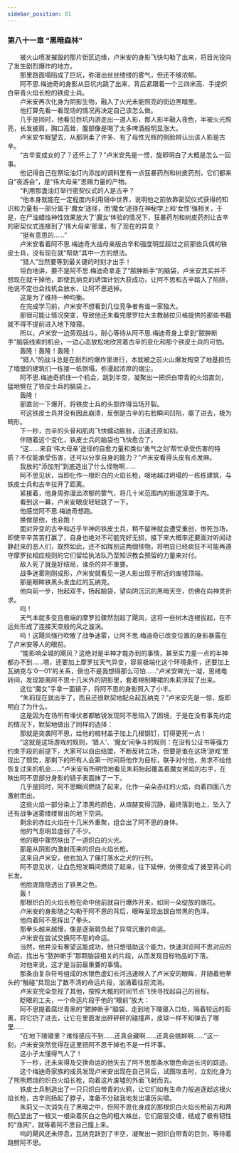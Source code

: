 ```yaml
---
sidebar_position: 81
---
```

### 第八十一章 “黑暗森林”  


　　被火山喷发摧毁的那片街区边缘，卢米安的身影飞快勾勒了出来，将目光投向了发生剧烈爆炸的地方。  
　　那里路面塌陷成了巨坑，弥漫出丝丝缕缕的雾气，但还不够浓郁。  
　　阿不思.梅迪奇的身影从巨坑内跳了出来，背后紧跟着一个三四米高、手提炽白带青火焰长枪的铁皮士兵。  
　　卢米安再次化身为阴影生物，融入了火光未能照亮的街边黑暗里。  
　　他打算先看一看现场的情况再决定自己该怎么做。  
　　几乎是同时，他看见巨坑内游走出一道人影，那人影半融入夜色，半被火光照亮，长发披肩，胸口高耸，腹部像是喝了太多啤酒般明显涨大。  
　　卢米安乍眼望去，从那阴柔了许多、有了母性光辉的侧脸辨认出该人影是古辛。  
　　“古辛变成女的了？还怀上了？”卢米安先是一愣，旋即明白了大概是怎么一回事。  
　　他记得自己在祭坛油灯内添加的调料里有一点狂暴药剂和树皮药剂，它们都来自“夜游会”，是“伟大母亲”恩赐力量的产物。  
　　“利用那盏油灯举行密契仪式的人是古辛？  
　　“他本身就能在一定程度内利用镜中世界，说明他之前依靠密契仪式获得的知识和力量有一部分属于‘魔女’途径，而‘魔女’途径在神秘学上和‘女性’强相关，于是，在尸油蜡烛神性效果放大了‘魔女’体验的情况下，狂暴药剂和树皮药剂让古辛的密契仪式连接到了‘伟大母亲’那里，有了现在的异变？  
　　“挺有意思的……”  
　　卢米安看着阿不思.梅迪奇大战母亲版古辛和强度明显超过之前那些兵偶的铁皮士兵，没有现在就“帮助”其中一方的想法。  
　　“猎人”当然要等到最关键的时刻才出手！  
　　坦白地讲，要不是阿不思.梅迪奇拿走了“脓肿断手”的脑袋，卢米安其实并不想现在就干掉他，即使瓦纳克的诱饵计划大获成功，让阿不思和古辛踏入了陷阱，他说不定也会找机会放水，让阿不思逃掉。  
　　这是为了维持一种均衡。  
　　在完成学习前，卢米安不想看到几位竞争者有谁一家独大。  
　　那很可能让情况突变，导致他还未看完摩罗拉大主教赫拉贝格提供的那些书籍就不得不提前进入地下陵寝。  
　　所以，卢米安一边旁观战斗，耐心等待从阿不思.梅迪奇身上拿到“脓肿断手”脑袋线索的机会，一边心态放松地欣赏着古辛的变化和那个铁皮士兵的可怕。  
　　轰隆！轰隆！轰隆！  
　　“猎人”的战斗总是在剧烈的爆炸里进行，本就被之前火山爆发掏空了地基损伤了墙壁的建筑们一栋接一栋倒塌，弥漫起浓厚的烟尘。  
　　阿不思.梅迪奇抓住一个机会，跳到半空，凝聚出一把炽白带青的火焰直剑，猛地劈在了铁皮士兵的脑袋上。  
　　轰隆！  
　　那直剑一下爆开，将铁皮士兵的头部炸得当场开裂。  
　　可这铁皮士兵并没有因此崩溃，反倒是古辛的右脸瞬间凹陷，瘪了进去，极为畸形。  
　　下一秒，古辛的头骨和肌肉飞快蠕动膨胀，迅速还原如初。  
　　伴随着这个变化，铁皮士兵的脑袋也飞快愈合了。  
　　“这……来自‘伟大母亲’途径的自愈力量和类似‘勇气之剑’帮忙承受伤害的特质？不仅能承受伤害，还可以分享自身的能力？”卢米安看得头皮有点发麻。  
　　我放的“添加剂”到底造出了什么怪物啊……  
　　阿不思见状，当即化作一根炽白的火焰长枪，嗖地越过坍塌的一栋栋建筑，与铁皮士兵和古辛拉开了距离。  
　　紧接着，他身周弥漫出浓郁的雾气，将几十米范围内的街道笼罩于内。  
　　看到这一幕，卢米安眼皮轻轻跳了一下。  
　　他感觉阿不思.梅迪奇想跑。  
　　换做是他，也会跑！  
　　面对异变的古辛和近乎半神的铁皮士兵，稍不留神就会遭受重创，惨死当场，即使辛辛苦苦打赢了，自身也绝对不可能完好无损，接下来大概率还要面对听闻动静赶来的恶人们，既然如此，还不如挥别这两個怪物，将明显已经疯狂不可能再遵守摩罗拉相应规则的它们留给执法队乃至知识教会预留的力量来对付。  
　　敌人死了就是好结局，谁杀的并不重要。  
　　战争迷雾刚刚成形，卢米安就看见一道人影出现于附近的废墟顶端。  
　　那是眼眸铁黑头发血红的瓦纳克。  
　　他向前一步，抬起双手，扬起脑袋，望向阴沉沉的黑暗天空，仿佛在向神灵祈求。  
　　呜！  
　　天气本就多变且极端的摩罗拉骤然刮起了飓风，这将一些树木连根拔起，在不远处形成了连接天空般的风之漩涡。  
　　呜！这飓风强行吹散了战争迷雾，让阿不思.梅迪奇已改变位置的身影暴露在了卢米安等人的眼前。  
　　“能影响全城的飓风？这绝对是半神才能办到的事情，甚至实力差一点的半神都办不到……嗯，还要加上摩罗拉天气异变，容易极端化这个环境条件，还要加上瓦纳克与‘0—01’的关系，倒也不是我想得那么可怕……”卢米安眸光一凝，思绪电转间，发现距离阿不思十几米外的阴影里，套着棉制睡裙的朱莉浮现了出来。  
　　这位“魔女”手拿一面镜子，将阿不思的身影照入了小半。  
　　“朱莉现在就出手了，而且还很默契地配合起瓦纳克？”卢米安先是一惊，旋即明白了为什么。  
　　这是因为在场所有埋伏者都敏锐发现阿不思陷入了困境，于是在没有事先约定的情况下，默契地做出了同样的选择：  
　　那就是突袭阿不思，给他的棺材盖子加上几根钢钉，钉得更死一点！  
　　“这就是这场游戏的规则，‘猎人’、‘魔女’间争斗的规则：在没有公证书等强力约束手段的前提下，大家可以自由结盟，不断反转立场，但要是谁在这场‘游戏’里现出了颓势，那剩下的所有人会第一时间将他作为目标，联手对付他，务求不给他恢复过来的机会……”卢米安有所明悟地看见朱莉抬起覆盖着魔女黑焰的右手，在映出阿不思部分身影的镜子表面抹了一下。  
　　几乎是同时，阿不思瞬间燃烧了起来，化作一朵朵赤红的火焰，向着四面八方激射而出。  
　　这些火焰一部分染上了漆黑的颜色，从煊赫变得沉静，最终落到地上，坠入了还有战争迷雾缕缕冒出的地下空洞。  
　　剩余的赤红火焰在十几米外重聚，组合出了阿不思的身体。  
　　他的气息明显虚弱了不少。  
　　他的眼中骤然映出了一道炽白的火光。  
　　那是从阴影内激射而来的炽白火焰长枪。  
　　这来自卢米安，他也加入了痛打落水之犬的行列。  
　　阿不思见状，让血色短发瞬间燃烧了起来，往下延伸，仿佛变成了披至背心的长发。  
　　他脸庞隐隐透出了铁黑之色。  
　　轰！  
　　那根炽白的火焰长枪在命中他前就自行爆炸开来，如同一朵绽放的烟花。  
　　卢米安的身影随之勾勒于阿不思的背后，眼眸呈现出银白带黑的色泽。  
　　他向着阿不思挥出了拳头。  
　　那拳头越来越慢，像是逐渐肩负起了异常沉重的命运。  
　　卢米安在尝试交换阿不思的命运。  
　　当然，他并没有奢望这能成功，他只想借助这个能力，快速浏览阿不思对应的命运，找出与“脓肿断手”那颗脑袋相关的片段，从而发现目标物品的下落。  
　　对他来说，这才是当前最重要的事情。  
　　那条由复杂符号组成的水银色虚幻长河迅速映入了卢米安的眼眸，并随着他拳头的“触碰”具现出了数不清的命运片段，汹涌着往前流淌。  
　　卢米安完全忽视了其他，按照大概的时间节点飞快寻找起自己的目标。  
　　眨眼的工夫，一个命运片段于他的“眼前”放大：  
　　阿不思提着腐烂青黑的“脓肿断手”脑袋，走到地下陵寝入口处，隔着较远的距离，将它扔了进去，让它在里面发出砰砰砰的碰撞声，皮球一样不知弹去了哪里……  
　　“在地下陵寝里？难怪感应不到……还真会藏啊……还真会挑衅啊……”这一刻，卢米安突然觉得在这里把阿不思干掉也不是一件坏事。  
　　这小子太懂得气人了！  
　　下一秒，还未来得及交换命运的他失去了阿不思那条水银色命运长河的踪迹。  
　　这个梅迪奇家族的成员发现卢米安出现在自己背后，试图攻击时，立刻化身为了熊熊燃烧的炽白火焰长枪，向着这片废墟的外面飞射而去。  
　　铁皮士兵制造出了一只只炽白带青的火鸦，让它们如有生命力般追逐起这根火焰长枪，古辛则扬起了脖子，准备不分敌我地发出凄厉尖啸。  
　　朱莉又一次消失在了黑暗之中，但阿不思化身成的那根炽白火焰长枪前方和两侧凸显出了一根又一根染着灰白之色的粗大蛛丝，它们层层交缠，结成了极有韧性的“渔网”，就等着阿不思自己撞上来。  
　　呜的飓风还未停息，瓦纳克跃到了半空，凝聚出一把炽白带青的巨剑，等待着跳劈阿不思。  
